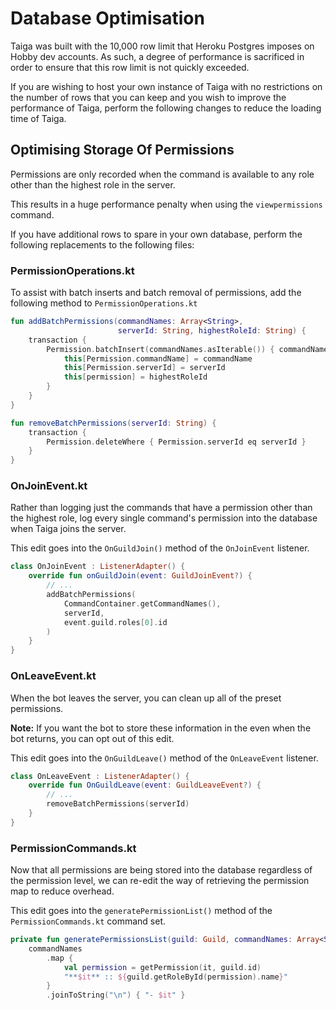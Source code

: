 # Database Optimisation
Taiga was built with the 10,000 row limit that Heroku Postgres imposes on Hobby dev accounts. As such, a degree of 
performance is sacrificed in order to ensure that this row limit is not quickly exceeded.

If you are wishing to host your own instance of Taiga with no restrictions on the number of rows that you can keep and 
you wish to improve the performance of Taiga, perform the following changes to reduce the loading time of Taiga.

## Optimising Storage Of Permissions
Permissions are only recorded when the command is available to any role other than the highest role in the server.

This results in a huge performance penalty when using the `viewpermissions` command. 

If you have additional rows to spare in your own database, perform the following replacements to the following files:

### PermissionOperations.kt
To assist with batch inserts and batch removal of permissions, add the following method to `PermissionOperations.kt`

```kotlin
fun addBatchPermissions(commandNames: Array<String>, 
						serverId: String, highestRoleId: String) {
	transaction {
		Permission.batchInsert(commandNames.asIterable()) { commandName ->
			this[Permission.commandName] = commandName
			this[Permission.serverId] = serverId
			this[permission] = highestRoleId
		}
	}
}

fun removeBatchPermissions(serverId: String) {
	transaction {
		Permission.deleteWhere { Permission.serverId eq serverId }
	}
}
```
	
### OnJoinEvent.kt
Rather than logging just the commands that have a permission other than the highest role, log every single command's 
permission into the database when Taiga joins the server.

This edit goes into the `OnGuildJoin()` method of the `OnJoinEvent` listener.

```kotlin
class OnJoinEvent : ListenerAdapter() {
	override fun onGuildJoin(event: GuildJoinEvent?) {
		// ...
		addBatchPermissions(
			CommandContainer.getCommandNames(), 
			serverId, 
			event.guild.roles[0].id
		)
	}
}
```

### OnLeaveEvent.kt
When the bot leaves the server, you can clean up all of the preset permissions.

**Note:** If you want the bot to store these information in the even when the bot returns, you can opt out of this edit.

This edit goes into the `OnGuildLeave()` method of the `OnLeaveEvent` listener.

```kotlin
class OnLeaveEvent : ListenerAdapter() {
	override fun OnGuildLeave(event: GuildLeaveEvent?) {
		// ...
		removeBatchPermissions(serverId)
	}
}
```

### PermissionCommands.kt
Now that all permissions are being stored into the database regardless of the permission level, we can re-edit the way 
of retrieving the permission map to reduce overhead.

This edit goes into the `generatePermissionList()` method of the `PermissionCommands.kt` command set.

```kotlin
private fun generatePermissionsList(guild: Guild, commandNames: Array<String>) =
	commandNames
		.map {
			val permission = getPermission(it, guild.id)
			"**$it** :: ${guild.getRoleById(permission).name}"
		}
		.joinToString("\n") { "- $it" }
```

